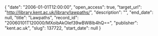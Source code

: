 {
  "date": "2006-01-01T12:00:00", 
  "open_access": true, 
  "target_url": "http://library.kent.ac.uk/library/lawpaths/", 
  "description": "", 
  "end_date": null, 
  "title": "Lawpaths", 
  "record_id": "20060101T120000/MXoibAkOIef39wBW8Ib4hQ==", 
  "publisher": "kent.ac.uk", 
  "slug": 137722, 
  "start_date": null
}

